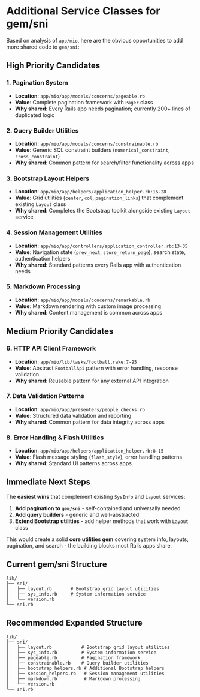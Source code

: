 # Additional Service Classes for gem/sni

Based on analysis of `app/mio`, here are the obvious opportunities to add more shared code to `gem/sni`:

## High Priority Candidates

### 1. Pagination System
- **Location**: `app/mio/app/models/concerns/pageable.rb`
- **Value**: Complete pagination framework with `Pager` class
- **Why shared**: Every Rails app needs pagination; currently 200+ lines of duplicated logic

### 2. Query Builder Utilities
- **Location**: `app/mio/app/models/concerns/constrainable.rb` 
- **Value**: Generic SQL constraint builders (`numerical_constraint`, `cross_constraint`)
- **Why shared**: Common pattern for search/filter functionality across apps

### 3. Bootstrap Layout Helpers
- **Location**: `app/mio/app/helpers/application_helper.rb:16-28`
- **Value**: Grid utilities (`center`, `col`, `pagination_links`) that complement existing `Layout` class
- **Why shared**: Completes the Bootstrap toolkit alongside existing `Layout` service

### 4. Session Management Utilities
- **Location**: `app/mio/app/controllers/application_controller.rb:13-35`
- **Value**: Navigation state (`prev_next`, `store_return_page`), search state, authentication helpers
- **Why shared**: Standard patterns every Rails app with authentication needs

### 5. Markdown Processing
- **Location**: `app/mio/app/models/concerns/remarkable.rb`
- **Value**: Markdown rendering with custom image processing
- **Why shared**: Content management is common across apps

## Medium Priority Candidates

### 6. HTTP API Client Framework
- **Location**: `app/mio/lib/tasks/football.rake:7-95`
- **Value**: Abstract `FootballApi` pattern with error handling, response validation
- **Why shared**: Reusable pattern for any external API integration

### 7. Data Validation Patterns
- **Location**: `app/mio/app/presenters/people_checks.rb`
- **Value**: Structured data validation and reporting
- **Why shared**: Common pattern for data integrity across apps

### 8. Error Handling & Flash Utilities
- **Location**: `app/mio/app/helpers/application_helper.rb:8-15`
- **Value**: Flash message styling (`flash_style`), error handling patterns
- **Why shared**: Standard UI patterns across apps

## Immediate Next Steps

The **easiest wins** that complement existing `SysInfo` and `Layout` services:

1. **Add pagination to `gem/sni`** - self-contained and universally needed
2. **Add query builders** - generic and well-abstracted
3. **Extend Bootstrap utilities** - add helper methods that work with `Layout` class

This would create a solid **core utilities gem** covering system info, layouts, pagination, and search - the building blocks most Rails apps share.

## Current gem/sni Structure

```
lib/
├── sni/
│   ├── layout.rb       # Bootstrap grid layout utilities
│   ├── sys_info.rb     # System information service
│   └── version.rb
└── sni.rb
```

## Recommended Expanded Structure

```
lib/
├── sni/
│   ├── layout.rb           # Bootstrap grid layout utilities
│   ├── sys_info.rb         # System information service
│   ├── pageable.rb         # Pagination framework
│   ├── constrainable.rb    # Query builder utilities
│   ├── bootstrap_helpers.rb # Additional Bootstrap helpers
│   ├── session_helpers.rb   # Session management utilities
│   ├── markdown.rb          # Markdown processing
│   └── version.rb
└── sni.rb
```